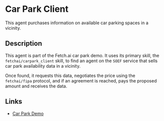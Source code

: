 # Car Park Client

This agent purchases information on available car parking spaces in a vicinity.

## Description

This agent is part of the Fetch.ai car park demo. It uses its primary skill, the `fetchai/carpark_client` skill, to find an agent on the `SOEF` service that sells car park availability data in a vicinity. 

Once found, it requests this data, negotiates the price using the `fetchai/fipa` protocol, and if an agreement is reached, pays the proposed amount and receives the data. 

## Links

* <a href="https://docs.fetch.ai/aea/car-park-skills/" target="_blank">Car Park Demo</a>
